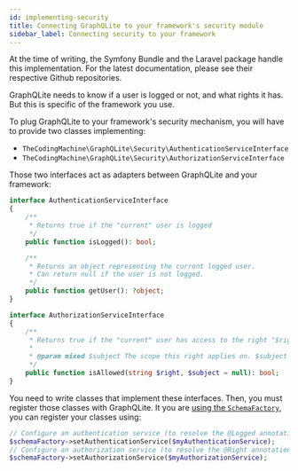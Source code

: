 ```yaml
---
id: implementing-security
title: Connecting GraphQLite to your framework's security module
sidebar_label: Connecting security to your framework
---
```


<div class="alert alert--info">
    At the time of writing, the Symfony Bundle and the Laravel package handle this implementation. For the latest documentation, please see their respective Github repositories.
</div>

GraphQLite needs to know if a user is logged or not, and what rights it has.
But this is specific of the framework you use.

To plug GraphQLite to your framework's security mechanism, you will have to provide two classes implementing:

* `TheCodingMachine\GraphQLite\Security\AuthenticationServiceInterface`
* `TheCodingMachine\GraphQLite\Security\AuthorizationServiceInterface`

Those two interfaces act as adapters between GraphQLite and your framework:

```php
interface AuthenticationServiceInterface
{
    /**
     * Returns true if the "current" user is logged
     */
    public function isLogged(): bool;

    /**
     * Returns an object representing the current logged user.
     * Can return null if the user is not logged.
     */
    public function getUser(): ?object;
}
```

```php
interface AuthorizationServiceInterface
{
    /**
     * Returns true if the "current" user has access to the right "$right"
     *
     * @param mixed $subject The scope this right applies on. $subject is typically an object or a FQCN. Set $subject to "null" if the right is global.
     */
    public function isAllowed(string $right, $subject = null): bool;
}
```

You need to write classes that implement these interfaces. Then, you must register those classes with GraphQLite.
It you are [using the `SchemaFactory`](other-frameworks.mdx), you can register your classes using:

```php
// Configure an authentication service (to resolve the @Logged annotations).
$schemaFactory->setAuthenticationService($myAuthenticationService);
// Configure an authorization service (to resolve the @Right annotations).
$schemaFactory->setAuthorizationService($myAuthorizationService);
```
